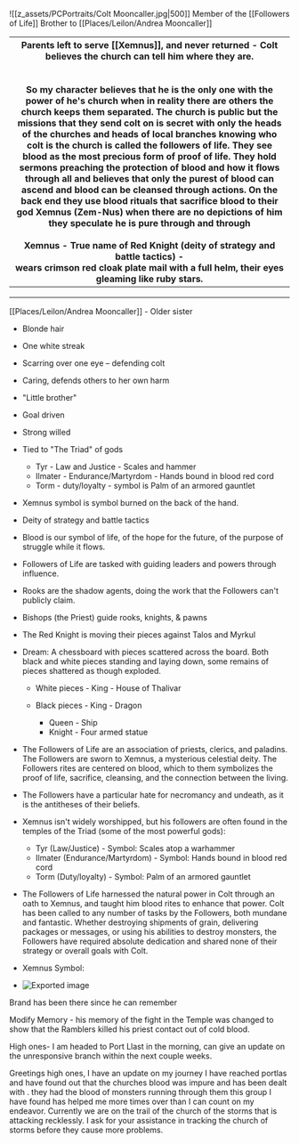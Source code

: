 ![[z_assets/PCPortraits/Colt Mooncaller.jpg|500]]
Member of the [[Followers of Life]]
Brother to [[Places/Leilon/Andrea Mooncaller]]

| Parents left to serve [[Xemnus]], and never returned - Colt believes the church can tell him where they are.<br>   <br><br>So my character believes that he is the only one with the power of he's church when in reality there are others the church keeps them separated. The church is public but the missions that they send colt on is secret with only the heads of the churches and heads of local branches knowing who colt is the church is called the followers of life. They see blood as the most precious form of proof of life. They hold sermons preaching the protection of blood and how it flows through all and believes that only the purest of blood can ascend and blood can be cleansed through actions. On the back end they use blood rituals that sacrifice blood to their god Xemnus (Zem-Nus) when there are no depictions of him they speculate he is pure through and through<br><br>Xemnus - True name of Red Knight (deity of strategy and battle tactics) -  <br>wears crimson red cloak plate mail with a full helm, their eyes gleaming like ruby stars. |
| ------------------------------------------------------------------------------------------------------------------------------------------------------------------------------------------------------------------------------------------------------------------------------------------------------------------------------------------------------------------------------------------------------------------------------------------------------------------------------------------------------------------------------------------------------------------------------------------------------------------------------------------------------------------------------------------------------------------------------------------------------------------------------------------------------------------------------------------------------------------------------------------------------------------------------------------------------------------------------------------------------------------------------------------------------------------------------------------- |
|                                                                                                                                                                                                                                                                                                                                                                                                                                                                                                                                                                                                                                                                                                                                                                                                                                                                                                                                                                                                                                                                                             |
|                                                                                                                                                                                                                                                                                                                                                                                                                                                                                                                                                                                                                                                                                                                                                                                                                                                                                                                                                                                                                                                                                             |
|                                                                                                                                                                                                                                                                                                                                                                                                                                                                                                                                                                                                                                                                                                                                                                                                                                                                                                                                                                                                                                                                                             |

[[Places/Leilon/Andrea Mooncaller]] - Older sister
- Blonde hair
- One white streak
- Scarring over one eye – defending colt
 
- Caring, defends others to her own harm
- "Little brother"
- Goal driven
- Strong willed
   


 
- Tied to "The Triad" of gods
    
    - Tyr - Law and Justice - Scales and hammer
    - Ilmater - Endurance/Martyrdom - Hands bound in blood red cord
    - Torm - duty/loyalty - symbol is Palm of an armored gauntlet
- Xemnus symbol is symbol burned on the back of the hand.
- Deity of strategy and battle tactics
- Blood is our symbol of life, of the hope for the future, of the purpose of struggle while it flows.
- Followers of Life are tasked with guiding leaders and powers through influence.
- Rooks are the shadow agents, doing the work that the Followers can't publicly claim.
- Bishops (the Priest) guide rooks, knights, & pawns
- The Red Knight is moving their pieces against Talos and Myrkul
- Dream: A chessboard with pieces scattered across the board. Both black and white pieces standing and laying down, some remains of pieces shattered as though exploded.
    
    - White pieces - King - House of Thalivar
    - Black pieces - King - Dragon
        
        - Queen - Ship
        - Knight - Four armed statue

- The Followers of Life are an association of priests, clerics, and paladins. The Followers are sworn to Xemnus, a mysterious celestial deity. The Followers rites are centered on blood, which to them symbolizes the proof of life, sacrifice, cleansing, and the connection between the living.
- The Followers have a particular hate for necromancy and undeath, as it is the antitheses of their beliefs.
- Xemnus isn't widely worshipped, but his followers are often found in the temples of the Triad (some of the most powerful gods):
    
    - Tyr (Law/Justice) - Symbol: Scales atop a warhammer
    - Ilmater (Endurance/Martyrdom) - Symbol: Hands bound in blood red cord
    - Torm (Duty/loyalty) - Symbol: Palm of an armored gauntlet
- The Followers of Life harnessed the natural power in Colt through an oath to Xemnus, and taught him blood rites to enhance that power. Colt has been called to any number of tasks by the Followers, both mundane and fantastic. Whether destroying shipments of grain, delivering packages or messages, or using his abilities to destroy monsters, the Followers have required absolute dedication and shared none of their strategy or overall goals with Colt.
- Xemnus Symbol:
- ![Exported image](z_assets/Group%20Images/Followers%20of%20Life%20Sigil.png)

Brand has been there since he can remember

Modify Memory - his memory of the fight in the Temple was changed to show that the Ramblers killed his priest contact out of cold blood.

High ones- I am headed to Port Llast in the morning, can give an update on the unresponsive branch within the next couple weeks.
 
Greetings high ones, I have an update on my journey I have reached portlas and have found out that the churches blood was impure and has been dealt with . they had the blood of monsters running through them this group I have found has helped me more times over than I can count on my endeavor. Currently we are on the trail of the church of the storms that is attacking recklessly. I ask for your assistance in tracking the church of storms before they cause more problems.